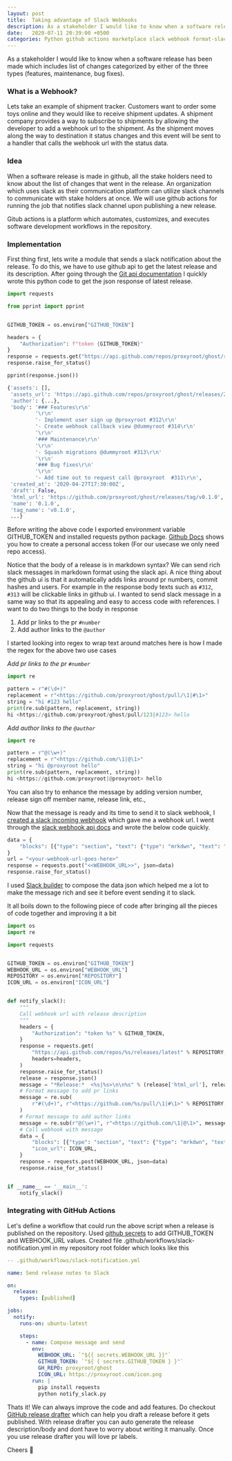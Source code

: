 ```yaml
---
layout: post
title:  Taking advantage of Slack Webhooks
description: As a stakeholder I would like to know when a software release has been made which includes list of changes categorized by either of the three types (features, maintenance, bug fixes).
date:   2020-07-11 20:39:00 +0500
categories: Python github actions marketplace slack webhook format-slack-message slack-api
---
```


As a stakeholder I would like to know when a software release has been made which includes list of changes categorized by either of the three types (features, maintenance, bug fixes).

### What is a Webhook?

Lets take an example of shipment tracker. Customers want to order some toys online and they would like to receive shipment updates. A shipment company provides a way to subscribe to shipments by allowing the developer to add a webhook url to the shipment. As the shipment moves along the way to destination it status changes and this event will be sent to a handler that calls the webhook url with the status data.

### Idea

When a software release is made in github, all the stake holders need to know about the list of changes that went in the release. An organization which uses slack as their communication platform can utilize slack channels to communicate with stake holders at once. We will use github actions for running the job that notifies slack channel upon publishing a new release.

Gitub actions is a platform which automates, customizes, and executes software development workflows in the repository.

### Implementation

First thing first, lets write a module that sends a slack notification about the release. To do this, we have to use github api to get the latest release and its description. After going through the [Git api documentation](https://developer.github.com/v3/repos/releases/) I quickly wrote this python code to get the json response of latest release.


```python
import requests

from pprint import pprint


GITHUB_TOKEN = os.environ["GITHUB_TOKEN"]

headers = {
    "Authorization": f"token {GITHUB_TOKEN}"
}
response = requests.get("https://api.github.com/repos/proxyroot/ghost/releases/latest", headers=headers)
response.raise_for_status()

pprint(response.json())

{'assets': [],
 'assets_url': 'https://api.github.com/repos/proxyroot/ghost/releases/28472473/assets',
 'author': {...},
 'body': '### Features\r\n'
         '\r\n'
         '- Implement user sign up @proxyroot #312\r\n'
         '- Create webhook callback view @dummyroot #314\r\n'
         '\r\n'
         '### Maintenance\r\n'
         '\r\n'
         '- Squash migrations @dummyroot #313\r\n'
         '\r\n'
         '### Bug fixes\r\n'
         '\r\n'
         '- Add time out to request call @proxyroot  #311\r\n',
 'created_at': '2020-04-27T17:30:00Z',
 'draft': False,
 'html_url': 'https://github.com/proxyroot/ghost/releases/tag/v0.1.0',
 'name': '0.1.0',
 'tag_name': 'v0.1.0',
 ...}

```

Before writing the above code I exported environment variable GITHUB_TOKEN and installed requests python package. [Github Docs](https://docs.github.com/en/github/authenticating-to-github/creating-a-personal-access-token) shows you how to create a personal access token (For our usecase we only need repo access).

Notice that the body of a release is in markdown syntax? We can send rich slack messages in markdown format using the slack api. A nice thing about the github ui is that it automatically adds links around pr numbers, commit hashes and users. For example in the response body texts such as `#312`, `#313` will be clickable links in github ui. I wanted to send slack message in a same way so that its appealing and easy to access code with references. I want to do two things to the body in response

1. Add pr links to the pr `#number`
2. Add author links to the `@author`

I started looking into regex to wrap text around matches here is how I made the regex for the above two use cases

_Add pr links to the pr `#number`_
```python
import re

pattern = r"#(\d+)"
replacement = r"<https://github.com/proxyroot/ghost/pull/\1|#\1>"
string = "hi #123 hello"
print(re.sub(pattern, replacement, string))
hi <https://github.com/proxyroot/ghost/pull/123|#123> hello
```

_Add author links to the `@author`_
```python
import re

pattern = r"@(\w+)"
replacement = r"<https://github.com/\1|@\1>"
string = "hi @proxyroot hello"
print(re.sub(pattern, replacement, string))
hi <https://github.com/proxyroot|@proxyroot> hello

```

You can also try to enhance the message by adding version number, release sign off member name, release link, etc.,

Now that the message is ready and its time to send it to slack webhook, I [created a slack incoming webhook](https://api.slack.com/messaging/webhooks#create_a_webhook) which gave me a webhook url. I went through the [slack webhook api docs](https://api.slack.com/messaging/webhooks#posting_with_webhooks) and wrote the below code quickly.

```python
data = {
    "blocks": [{"type": "section", "text": {"type": "mrkdwn", "text": "Hello world"}}],
}
url = "<your-webhook-url-goes-here>"
response = requests.post("<<WEBHOOK_URL>>", json=data)
response.raise_for_status()
```

I used [Slack builder](https://app.slack.com/block-kit-builder/) to compose the data json which helped me a lot to make the message rich and see it before event sending it to slack.

It all boils down to the following piece of code after bringing all the pieces of code together and improving it a bit

```python
import os
import re

import requests


GITHUB_TOKEN = os.environ["GITHUB_TOKEN"]
WEBHOOK_URL = os.environ["WEBHOOK_URL"]
REPOSITORY = os.environ["REPOSITORY"]
ICON_URL = os.environ["ICON_URL"]


def notify_slack():
    """
    Call webhook url with release description
    """
    headers = {
        "Authorization": "token %s" % GITHUB_TOKEN,
    }
    response = requests.get(
        "https://api.github.com/repos/%s/releases/latest" % REPOSITORY,
        headers=headers,
    )
    response.raise_for_status()
    release = response.json()
    message = "*Release:*  <%s|%s>\n\n%s" % (release['html_url'], release['tag_name'], release['body'])
    # Format message to add pr links
    message = re.sub(
        r"#(\d+)", r"<https://github.com/%s/pull/\1|#\1>" % REPOSITORY, message,
    )
    # Format message to add author links
    message = re.sub(r"@(\w+)", r"<https://github.com/\1|@\1>", message)
    # Call webhook with message
    data = {
        "blocks": [{"type": "section", "text": {"type": "mrkdwn", "text": message}}],
        "icon_url": ICON_URL,
    }
    response = requests.post(WEBHOOK_URL, json=data)
    response.raise_for_status()


if __name__ == '__main__':
    notify_slack()

```

### Integrating with GitHub Actions

Let's define a workflow that could run the above script when a release is published on the repository. Used [github secrets](https://docs.github.com/en/actions/configuring-and-managing-workflows/creating-and-storing-encrypted-secrets) to add GITHUB_TOKEN and WEBHOOK_URL values. Created file .github/workflows/slack-notification.yml in my repository root folder which looks like this

```yml
-- .github/workflows/slack-notification.yml

name: Send release notes to Slack

on:
  release:
    types: [published]

jobs:
  notify:
    runs-on: ubuntu-latest

    steps:
      - name: Compose message and send
        env:
          WEBHOOK_URL: `"${{ secrets.WEBHOOK_URL }}"`
          GITHUB_TOKEN: `"${ { secrets.GITHUB_TOKEN } }"`
          GH_REPO: proxyroot/ghost
          ICON_URL: https://proxyroot.com/icon.png
        run: |
          pip install requests
          python notify_slack.py
```

Thats it! We can always improve the code and add features. Do checkout [GitHub release drafter](https://github.com/marketplace/actions/release-drafter) which can help you draft a release before it gets published. With release drafter you can auto generate the release description/body and dont have to worry about writing it manually. Once you use release drafter you will love pr labels.

Cheers :tada:
